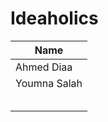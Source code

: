 # Ideaholics


|       Name       |
|------------------|
|   Ahmed Diaa     |
|   Youmna Salah   |
|                  |
|                  |
|                  |
|                  |
|                  |
